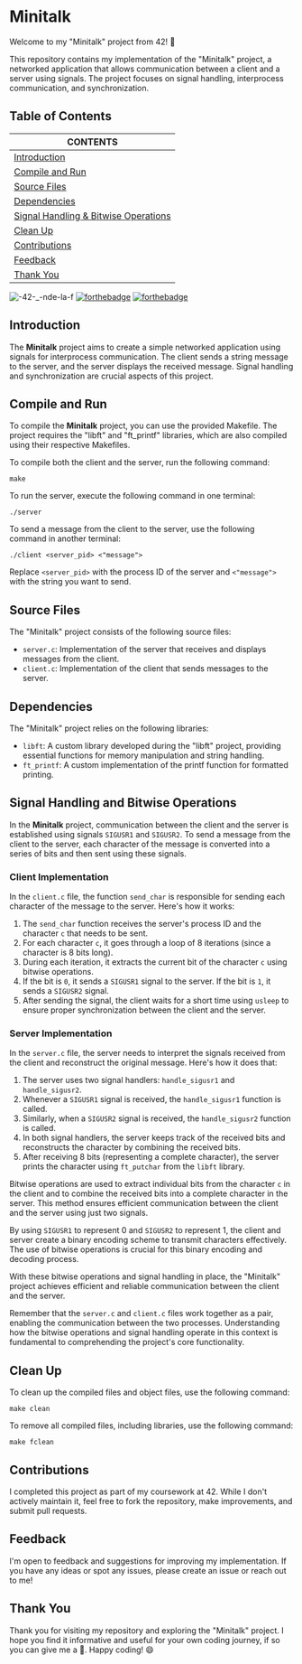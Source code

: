 # Minitalk

Welcome to my "Minitalk" project from 42! 🚀

This repository contains my implementation of the "Minitalk" project, a networked application that allows communication between a client and a server using signals. The project focuses on signal handling, interprocess communication, and synchronization.

## Table of Contents
|              CONTENTS                |
|-----------------------------------------------------| 
| [Introduction](#introduction)|
| [Compile and Run](#compile-and-run)|
| [Source Files](#source-files)|
| [Dependencies](#dependencies)|
| [Signal Handling & Bitwise Operations](#Signal-Handling-and-Bitwise-Operations)|
| [Clean Up](#clean-up)|
| [Contributions](#contributions)|
| [Feedback](#feedback) |
| [Thank You](#thank-you) |

![-42-_-nde-la-f](https://user-images.githubusercontent.com/87651732/235460785-6127a6ab-9f43-4b99-a43e-ea90040dab67.svg)
[![forthebadge](https://forthebadge.com/images/badges/made-with-c.svg)](https://forthebadge.com)
[![forthebadge](https://forthebadge.com/images/badges/built-with-love.svg)](https://forthebadge.com)


## Introduction

The **Minitalk** project aims to create a simple networked application using signals for interprocess communication. The client sends a string message to the server, and the server displays the received message. Signal handling and synchronization are crucial aspects of this project.

## Compile and Run

To compile the **Minitalk** project, you can use the provided Makefile. The project requires the "libft" and "ft_printf" libraries, which are also compiled using their respective Makefiles.

To compile both the client and the server, run the following command:

```make```

To run the server, execute the following command in one terminal:

```./server```

To send a message from the client to the server, use the following command in another terminal:

```./client <server_pid> <"message">```



Replace `<server_pid>` with the process ID of the server and `<"message">` with the string you want to send.

## Source Files

The "Minitalk" project consists of the following source files:

- `server.c`: Implementation of the server that receives and displays messages from the client.
- `client.c`: Implementation of the client that sends messages to the server.

## Dependencies

The "Minitalk" project relies on the following libraries:

- `libft`: A custom library developed during the "libft" project, providing essential functions for memory manipulation and string handling.
- `ft_printf`: A custom implementation of the printf function for formatted printing.

## Signal Handling and Bitwise Operations

In the **Minitalk** project, communication between the client and the server is established using signals `SIGUSR1` and `SIGUSR2`. To send a message from the client to the server, each character of the message is converted into a series of bits and then sent using these signals.

### Client Implementation

In the `client.c` file, the function `send_char` is responsible for sending each character of the message to the server. Here's how it works:

1. The `send_char` function receives the server's process ID and the character `c` that needs to be sent.
2. For each character `c`, it goes through a loop of 8 iterations (since a character is 8 bits long).
3. During each iteration, it extracts the current bit of the character `c` using bitwise operations.
4. If the bit is `0`, it sends a `SIGUSR1` signal to the server. If the bit is `1`, it sends a `SIGUSR2` signal.
5. After sending the signal, the client waits for a short time using `usleep` to ensure proper synchronization between the client and the server.

### Server Implementation

In the `server.c` file, the server needs to interpret the signals received from the client and reconstruct the original message. Here's how it does that:

1. The server uses two signal handlers: `handle_sigusr1` and `handle_sigusr2`.
2. Whenever a `SIGUSR1` signal is received, the `handle_sigusr1` function is called.
3. Similarly, when a `SIGUSR2` signal is received, the `handle_sigusr2` function is called.
4. In both signal handlers, the server keeps track of the received bits and reconstructs the character by combining the received bits.
5. After receiving 8 bits (representing a complete character), the server prints the character using `ft_putchar` from the `libft` library.

Bitwise operations are used to extract individual bits from the character `c` in the client and to combine the received bits into a complete character in the server. This method ensures efficient communication between the client and the server using just two signals.

By using `SIGUSR1` to represent 0 and `SIGUSR2` to represent 1, the client and server create a binary encoding scheme to transmit characters effectively. The use of bitwise operations is crucial for this binary encoding and decoding process.

With these bitwise operations and signal handling in place, the "Minitalk" project achieves efficient and reliable communication between the client and the server.

Remember that the `server.c` and `client.c` files work together as a pair, enabling the communication between the two processes. Understanding how the bitwise operations and signal handling operate in this context is fundamental to comprehending the project's core functionality.

## Clean Up

To clean up the compiled files and object files, use the following command:

```make clean```

To remove all compiled files, including libraries, use the following command:

```make fclean```


## Contributions

I completed this project as part of my coursework at 42. While I don't actively maintain it, feel free to fork the repository, make improvements, and submit pull requests.

## Feedback

I'm open to feedback and suggestions for improving my implementation. If you have any ideas or spot any issues, please create an issue or reach out to me!

## Thank You

Thank you for visiting my repository and exploring the "Minitalk" project. I hope you find it informative and useful for your own coding journey, if so you can give me a 🌟. Happy coding! 😄




